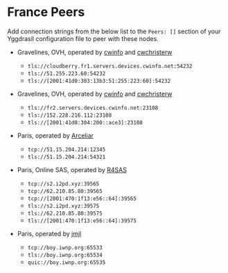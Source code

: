 # France Peers

Add connection strings from the below list to the `Peers: []` section of your
Yggdrasil configuration file to peer with these nodes.

* Gravelines, OVH, operated by [cwinfo](https://cwinfo.net) and [cwchristerw](https://christerwaren.fi)
  * `tls://cloudberry.fr1.servers.devices.cwinfo.net:54232`
  * `tls://51.255.223.60:54232`
  * `tls://[2001:41d0:303:13b3:51:255:223:60]:54232`

* Gravelines, OVH, operated by [cwinfo](https://cwinfo.net) and [cwchristerw](https://christerwaren.fi)
  * `tls://fr2.servers.devices.cwinfo.net:23108`
  * `tls://152.228.216.112:23108`
  * `tls://[2001:41d0:304:200::ace3]:23108`

* Paris, operated by [Arceliar](https://github.com/Arceliar)
  * `tcp://51.15.204.214:12345`
  * `tls://51.15.204.214:54321`

* Paris, Online SAS, operated by [R4SAS](https://github.com/r4sas)
  * `tcp://s2.i2pd.xyz:39565`
  * `tcp://62.210.85.80:39565`
  * `tcp://[2001:470:1f13:e56::64]:39565`
  * `tls://s2.i2pd.xyz:39575`
  * `tls://62.210.85.80:39575`
  * `tls://[2001:470:1f13:e56::64]:39575`

* Paris, operated by [jmjl](https://tilde.green/~jmjl/)
  * `tcp://boy.iwnp.org:65533`
  * `tls://boy.iwnp.org:65534`
  * `quic://boy.iwnp.org:65535`

